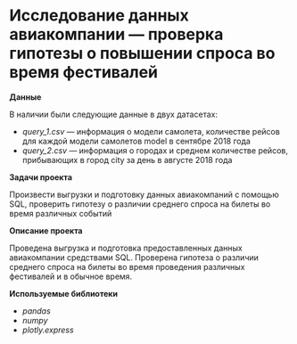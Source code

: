 
# Исследование данных авиакомпании — проверка гипотезы о повышении спроса во время фестивалей

**Данные**

В наличии были следующие данные в двух датасетах:
* *query_1.csv* — информация о модели самолета, количестве рейсов для каждой модели самолетов model в сентябре 2018 года
* *query_2.csv* — информация о городах и среднем количестве рейсов, прибывающих в город city за день в августе 2018 года

**Задачи проекта** 

Произвести выгрузки и подготовку данных авиакомпаний с помощью SQL, проверить гипотезу о различии среднего спроса на билеты во время различных событий

**Описание проекта**

Проведена выгрузка и подготовка предоставленных данных авиакомпании средствами SQL. Проверена гипотеза о различии среднего спроса на билеты во время проведения
различных фестивалей и в обычное время.

**Используемые библиотеки**

* *pandas*
* *numpy*
* *plotly.express*
